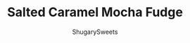 ---
layout: ../../layouts/MarkdownPostLayout.astro
title: Salted Caramel Mocha Fudge
author: ShugarySweets
pubDate: 2020-11-08
description: "What would YOU do for a piece of Salted Caramel Mocha Fudge? One piece of this fudge, and you&#x27;re going to keep wanting more! Easy recipe and perfect for holidays."
image_url: https://www.shugarysweets.com/wp-content/uploads/2014/08/salted-caramel-fudge-1.jpg
tags: ["Candy","American"]
calories: 184
protein: 1
carbohydrates: 29
fats: 8
fiber: 1
ingredients: ["4 cups Granulated Sugar","1 cup Milk","1 teaspoon Pure Vanilla Extract","1 cup Unsalted Butter","1 tablespoon Espresso Powder","25 Regular Sized Marshmallows","11 1/2 ounces Milk Chocolate Chips, 1 package","12 ounces Semisweet Chocolate Chips, 1 package","2 ounces Unsweetened Chocolate","1 (11 oz bag) Caramel Bits, Or about 2 cups caramels","2 tablespoons Heavy Cream","1 tablespoon Kosher Salt"]
serves: 60
time: "4 hours 19 minutes"
prepTime: "15 minutes"
instructions: ["In a large saucepan, combine sugar, milk, vanilla, butter and espresso powder.","Bring to a boil over medium high heat, stirring constantly.","Once boiling, keep at a rolling boil for two full minutes (still stirring).","For this next step, I use a stand mixer with whisk attachment, but a hand mixer would work too.","In a large bowl, combine marshmallows and chocolate.","Pour hot mixture over these ingredients and blend until smooth. I turn my mixer on medium speed and allow it to blend for about 2-3 minutes, scraping down the sides of the bowl several times.","While this is mixing, place your caramel and heavy cream in a microwave safe bowl and heat for 1-2 minutes, stirring every 30 seconds until melted and smooth. Set aside.","Pour the creamy fudge mixture into a parchment paper lined 15inch x 10inch x 1inch baking sheet. Drizzle with hot caramel, using a knife to swirl it into the fudge.","Sprinkle immediately with kosher salt (or coarse sea salt).","Let set for 4 hours, or overnight.","Cut into small bites and store for up to two weeks. ENJOY!"]
nutrition: ["184 calories","29 grams carbohydrates","11 milligrams cholesterol","8 grams fat","1 grams fiber","1 grams protein","5 grams saturated fat","135 milligrams sodium","26 grams sugar","0 grams trans fat","3 grams unsaturated fat"]
---